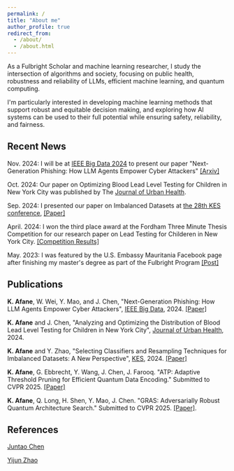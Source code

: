```yaml
---
permalink: /
title: "About me"
author_profile: true
redirect_from: 
  - /about/
  - /about.html
---
```


As a Fulbright Scholar and machine learning researcher, I study the intersection of algorithms and society, 
focusing on public health, robustness and reliability of LLMs, efficient machine learning, and quantum computing. 

I'm particularly interested in developing machine learning methods that support robust and equitable decision making, and exploring how AI systems can be used to their full potential while ensuring safety, reliability, and fairness.

Recent News
------

Nov. 2024: I will be at [IEEE Big Data 2024](https://www3.cs.stonybrook.edu/~ieeebigdata2024/) to present our paper "Next-Generation Phishing: How LLM Agents Empower Cyber Attackers" [[Arxiv]](https://arxiv.org/abs/2411.13874)

Oct. 2024: Our paper on Optimizing Blood Lead Level Testing for Children in New York City was published by The [Journal of Urban Health](https://link.springer.com/article/10.1007/s11524-024-00920-5).

Sep. 2024: I presented our paper on Imbalanced Datasets at [the 28th KES conference](http://kes2024.kesinternational.org), [[Paper]](https://www.sciencedirect.com/science/article/pii/S1877050924025845)

April. 2024: I won the third place award at the Fordham Three Minute Thesis Competition for our research paper on Lead Testing for Childeren in New York City. [[Competition Results]](https://www.fordham.edu/graduate-school-of-arts-and-sciences/student-resources/professional-development/three-minute-thesis-competition/)

May. 2023: I was featured by the U.S. Embassy Mauritania Facebook page after finishing my master's degree as part of the Fulbright Program [[Post]](https://www.facebook.com/usembnouakchott/posts/pfbid028hwuTBcjcYLMGxu725uQggimQyzJDhGNe4ZeKtDMKTjZ9xM9QZKw8RpFEWLoEVgql)

Publications
------
**K. Afane**, W. Wei, Y. Mao, and J. Chen, "Next-Generation Phishing: How LLM Agents Empower Cyber Attackers", [IEEE Big Data](https://www3.cs.stonybrook.edu/~ieeebigdata2024/), 2024. [[Paper]](https://arxiv.org/abs/2411.13874)


**K. Afane** and J. Chen, "Analyzing and Optimizing the Distribution of Blood Lead Level Testing for Children in New York City", [Journal of Urban Health](https://link.springer.com/journal/11524](https://link.springer.com/article/10.1007/s11524-024-00920-5.)), 2024.

**K. Afane** and Y. Zhao, "Selecting Classifiers and Resampling Techniques for Imbalanced Datasets: A New Perspective", [KES](http://kes2024.kesinternational.org), 2024. [[Paper]](https://www.sciencedirect.com/science/article/pii/S1877050924025845)

**K. Afane**, G. Ebbrecht, Y. Wang, J. Chen, J. Farooq. "ATP: Adaptive Threshold Pruning for Efficient Quantum Data Encoding." Submitted to CVPR 2025. [[Paper]](https://drive.google.com/file/d/1e32RmdXg_2x5Ccrts4jhgNSLiBgRpUU0/view)

**K. Afane**, Q. Long, H. Shen, Y. Mao, J. Chen. "GRAS: Adversarially Robust Quantum Architecture Search." Submitted to CVPR 2025. [[Paper]](https://drive.google.com/file/d/1WIzKM_6GQMaqa24Se6s93FTXOkCNSlFS/view).


References
------

[Juntao Chen](https://juntaochen1.github.io)

[Yijun Zhao](https://www.fordham.edu/academics/departments/computer-and-information-science/faculty-and-administration/yijun-zhao/)
